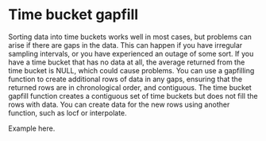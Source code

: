 # Time bucket gapfill
Sorting data into time buckets works well in most cases, but problems can arise
if there are gaps in the data. This can happen if you have irregular sampling
intervals, or you have experienced an outage of some sort. If you have a time
bucket that has no data at all, the average returned from the time bucket is
NULL, which could cause problems. You can use a gapfilling function to create
additional rows of data in any gaps, ensuring that the returned rows are in
chronological order, and contiguous. The time bucket gapfill function creates a
contiguous set of time buckets but does not fill the rows with data. You can
create data for the new rows using another function, such as locf or
interpolate.

Example here.
